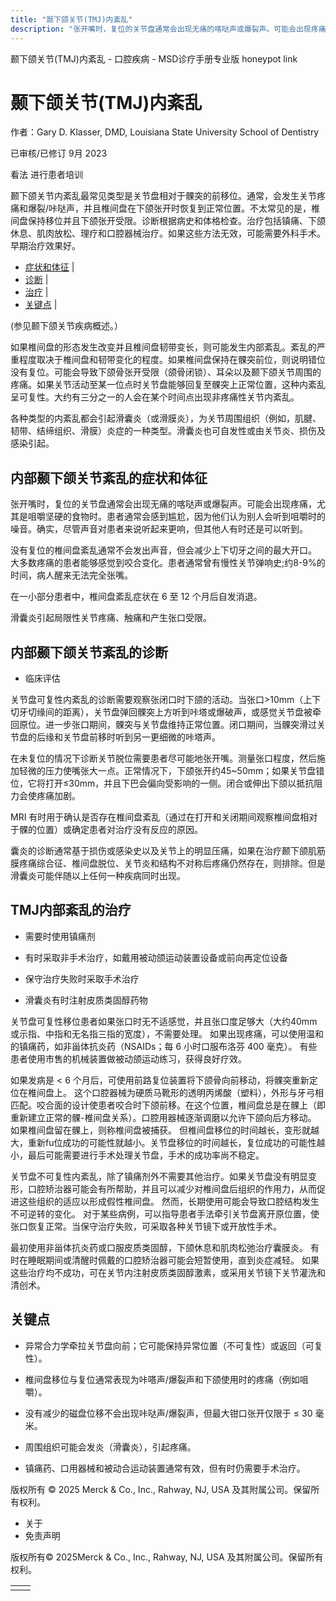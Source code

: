 ```yaml
---
title: "颞下颌关节(TMJ)内紊乱"
description: "张开嘴时，复位的关节盘通常会出现无痛的喀哒声或爆裂声。可能会出现疼痛，尤其是咀嚼坚硬的食物时。患者通常会感到尴尬，因为他们认为别人会听到咀嚼时的噪音。确实，尽管声音对患者来说听起来更响，但其他人有时还是可以听到。"
---
```


﻿颞下颌关节(TMJ)内紊乱 - 口腔疾病 - MSD诊疗手册专业版 honeypot link

# 颞下颌关节(TMJ)内紊乱

作者：Gary D. Klasser, DMD, Louisiana State University School of Dentistry

已审核/已修订 9月 2023

看法 进行患者培训

颞下颌关节内紊乱最常见类型是关节盘相对于髁突的前移位。通常，会发生关节疼痛和爆裂/咔哒声，并且椎间盘在下颌张开时恢复到正常位置。不太常见的是，椎间盘保持移位并且下颌张开受限。诊断根据病史和体格检查。治疗包括镇痛、下颌休息、肌肉放松、理疗和口腔器械治疗。如果这些方法无效，可能需要外科手术。早期治疗效果好。

- [症状和体征](#症状和体征_v42292153_zh) \|
- [诊断](#诊断_v42292158_zh) \|
- [治疗](#治疗_v42292167_zh) \|
- [关键点](#关键点_v42292182_zh) \|

(参见颞下颌关节疾病概述。）

如果椎间盘的形态发生改变并且椎间盘韧带变长，则可能发生内部紊乱。紊乱的严重程度取决于椎间盘和韧带变化的程度。如果椎间盘保持在髁突前位，则说明错位没有复位。可能会导致下颌骨张开受限（颌骨闭锁）、耳朵以及颞下颌关节周围的疼痛。如果关节活动至某一位点时关节盘能够回复至髁突上正常位置，这种内紊乱呈可复性。大约有三分之一的人会在某个时间点出现非疼痛性关节内紊乱。

各种类型的内紊乱都会引起滑囊炎（或滑膜炎），为关节周围组织（例如，肌腱、韧带、结缔组织、滑膜）炎症的一种类型。滑囊炎也可自发性或由关节炎、损伤及感染引起。

## 内部颞下颌关节紊乱的症状和体征

张开嘴时，复位的关节盘通常会出现无痛的喀哒声或爆裂声。可能会出现疼痛，尤其是咀嚼坚硬的食物时。患者通常会感到尴尬，因为他们认为别人会听到咀嚼时的噪音。确实，尽管声音对患者来说听起来更响，但其他人有时还是可以听到。

没有复位的椎间盘紊乱通常不会发出声音，但会减少上下切牙之间的最大开口。 大多数疼痛的患者能够感觉到咬合变化。患者通常曾有慢性关节弹响史;约8-9%的时间，病人醒来无法完全张嘴。

在一小部分患者中，椎间盘紊乱症状在 6 至 12 个月后自发消退。

滑囊炎引起局限性关节疼痛、触痛和产生张口受限。

## 内部颞下颌关节紊乱的诊断

- 临床评估


关节盘可复性内紊乱的诊断需要观察张闭口时下颌的活动。当张口>10mm（上下切牙切缘间的距离），关节盘弹回髁突上方听到咔塔或爆破声，或感觉关节盘被牵回原位。进一步张口期间，髁突与关节盘维持正常位置。闭口期间，当髁突滑过关节盘的后缘和关节盘前移时听到另一更细微的咔塔声。

在未复位的情况下诊断关节脱位需要患者尽可能地张开嘴。测量张口程度，然后施加轻微的压力使嘴张大一点。正常情况下，下颌张开约45~50mm；如果关节盘错位，它将打开≤30mm，并且下巴会偏向受影响的一侧。闭合或伸出下颌以抵抗阻力会使疼痛加剧。

MRI 有时用于确认是否存在椎间盘紊乱（通过在打开和关闭期间观察椎间盘相对于髁的位置）或确定患者对治疗没有反应的原因。

囊炎的诊断通常基于损伤或感染史以及关节上的明显压痛，如果在治疗颞下颌肌筋膜疼痛综合征、椎间盘脱位、关节炎和结构不对称后疼痛仍然存在，则排除。但是滑囊炎可能伴随以上任何一种疾病同时出现。

## TMJ内部紊乱的治疗

- 需要时使用镇痛剂

- 有时采取非手术治疗，如戴用被动颌运动装置设备或前向再定位设备

- 保守治疗失败时采取手术治疗

- 滑囊炎有时注射皮质类固醇药物


关节盘可复性移位患者如果张口时无不适感觉，并且张口度足够大（大约40mm或示指、中指和无名指三指的宽度），不需要处理。 如果出现疼痛，可以使用温和的镇痛药，如非甾体抗炎药（NSAIDs；每 6 小时口服布洛芬 400 毫克）。 有些患者使用市售的机械装置做被动颌运动练习，获得良好疗效。

如果发病是 < 6 个月后，可使用前路复位装置将下颌骨向前移动，将髁突重新定位在椎间盘上。 这个口腔器械为硬质马靴形的透明丙烯酸（塑料），外形与牙弓相匹配。咬合面的设计使患者咬合时下颌前移。在这个位置，椎间盘总是在髁上（即重新建立正常的髁-椎间盘关系）。口腔用器械逐渐调磨以允许下颌向后方移动。 如果椎间盘留在髁上，则称椎间盘被捕获。 但椎间盘移位的时间越长，变形就越大，重新fu位成功的可能性就越小。关节盘移位的时间越长，复位成功的可能性越小，最后可能需要进行手术处理关节盘，手术的成功率尚不稳定。

关节盘不可复性内紊乱，除了镇痛剂外不需要其他治疗。如果关节盘没有明显变形，口腔矫治器可能会有所帮助，并且可以减少对椎间盘后组织的作用力，从而促进这些组织的适应以形成假性椎间盘。 然而，长期使用可能会导致口腔结构发生不可逆转的变化。 对于某些病例，可以指导患者手法牵引关节盘离开原位置，使张口恢复正常。当保守治疗失败，可采取各种关节镜下或开放性手术。

最初使用非甾体抗炎药或口服皮质类固醇，下颌休息和肌肉松弛治疗囊膜炎。 有时在睡眠期间或清醒时佩戴的口腔矫治器可能会短暂使用，直到炎症减轻。 如果这些治疗均不成功，可在关节内注射皮质类固醇激素，或采用关节镜下关节灌洗和清创术。

## 关键点

- 异常合力学牵拉关节盘向前；它可能保持异常位置（不可复性）或返回（可复性）。

- 椎间盘移位与复位通常表现为咔嗒声/爆裂声和下颌使用时的疼痛（例如咀嚼）。

- 没有减少的磁盘位移不会出现咔哒声/爆裂声，但最大钳口张开仅限于 ≤ 30 毫米。

- 周围组织可能会发炎（滑囊炎），引起疼痛。

- 镇痛药、口用器械和被动合运动装置通常有效，但有时仍需要手术治疗。




版权所有 © 2025
Merck & Co., Inc., Rahway, NJ, USA 及其附属公司。保留所有权利。

- 关于
- 免责声明

版权所有© 2025Merck & Co., Inc., Rahway, NJ, USA 及其附属公司。保留所有权利。

|     |     |
| --- | --- |
|  |  |